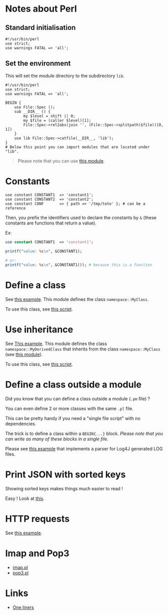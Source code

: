 # Notes about Perl

## Standard initialisation

```perl5
#!/usr/bin/perl
use strict;
use warnings FATAL => 'all';
```

## Set the environment

This will set the module directory to the subdirectory `lib`.

```perl5
#!/usr/bin/perl
use strict;
use warnings FATAL => 'all';

BEGIN {
    use File::Spec ();
    sub __DIR__ () {
        my $level = shift || 0;
        my $file = (caller $level)[1];
        File::Spec->rel2abs(join '', (File::Spec->splitpath($file))[0, 1])
    }
    use lib File::Spec->catfile(__DIR__, 'lib');
}
# Below this point you can import modules that are located under "lib".
```

> Please note that you can use [this module](examples/Bootstrap.pm). 

# Constants

```perl5
use constant CONSTANT1  => 'constant1';
use constant CONSTANT2  => 'constant2';
use constant CONF       => { path => '/tmp/toto' }; # can be a reference
```

Then, you prefix the identifiers used to declare the constants by `&` (these constants are functions that return a value).

Ex:

```perl
use constant CONSTANT1  => 'constant1';

printf("value: %s\n", &CONSTANT1);

# or:
printf("value: %s\n", &CONSTANT1()); # because this is a function
```

# Define a class

See [this example](examples/lib/namespace/MyClass.pm). This module defines the class `namespace::MyClass`.

To use this class, see [this script](examples/test_classes.pl).

# Use inheritance

See [This example](examples/lib/namespace/MyDerivedClass.pm). This module defines the class `namespace::MyDerivedClass`
that inherits from the class `namespace::MyClass` (see [this module](examples/lib/namespace/MyClass.pm)).

To use this class, see [this script](examples/test_inheritance.pl).

# Define a class outside a module

Did you know that you can define a class outside a module (`.pm` file) ?

You can even define 2 or more classes with the same `.pl` file.

This can be pretty handy if you need a "single file script" with no dependencies.

The trick is to define a class within a `BEGIN{...}` block. _Please note that you can write as many of these blocks in a single file_.

Please see [this example](examples/log-parser.pl) that implements a parser for Log4J generated LOG files.

# Print JSON with sorted keys

Showing sorted keys makes things much easier to read !

Easy ! Look at [this](examples/sorted-json.pl).

# HTTP requests

See [this example](examples/Mailjet.pm).

# Imap and Pop3

* [imap.pl](examples/imap.pl)
* [pop3.pl](examples/pop3.pl)

# Links

* [One liners](https://github.com/denis-beurive/linux-notes/blob/master/perl.md)

